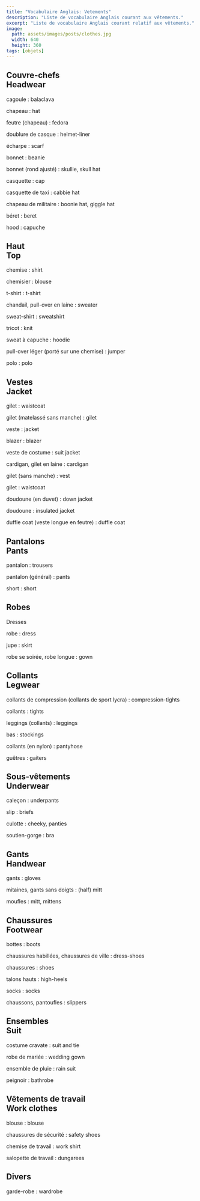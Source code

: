 ```yaml
---
title: "Vocabulaire Anglais: Vetements"
description: "Liste de vocabulaire Anglais courant aux vêtements."
excerpt: "Liste de vocabulaire Anglais courant relatif aux vêtements."
image:
  path: assets/images/posts/clothes.jpg
  width: 640
  height: 360
tags: [objets]
---
```


## Couvre-chefs<br>Headwear

cagoule
: balaclava

chapeau
: hat

feutre (chapeau)
: fedora

doublure de casque
: helmet-liner

écharpe
: scarf

bonnet
: beanie

bonnet (rond ajusté)
: skullie, skull hat

casquette
: cap

casquette de taxi
: cabbie hat

chapeau de militaire
: boonie hat, giggle hat

béret
: beret

hood
: capuche


## Haut<br>Top

chemise
: shirt

chemisier
: blouse

t-shirt
: t-shirt

chandail, pull-over en laine
: sweater

sweat-shirt
: sweatshirt

tricot
: knit

sweat à capuche
: hoodie

pull-over léger (porté sur une chemise)
: jumper

polo
: polo


## Vestes<br>Jacket

gilet
: waistcoat

gilet (matelassé sans manche)
: gilet

veste
: jacket

blazer
: blazer

veste de costume
: suit jacket

cardigan, gilet en laine
: cardigan

gilet (sans manche)
: vest

gilet
: waistcoat

doudoune (en duvet)
: down jacket

doudoune
: insulated jacket

duffle coat (veste longue en feutre)
: duffle coat


## Pantalons<br>Pants

pantalon
: trousers

pantalon (général)
: pants

short
: short


## Robes
Dresses

robe
: dress

jupe
: skirt

robe se soirée, robe longue
: gown


## Collants<br>Legwear

collants de compression (collants de sport lycra)
: compression-tights

collants
: tights

leggings (collants)
: leggings

bas
: stockings

collants (en nylon)
: pantyhose

guêtres
: gaiters


## Sous-vêtements<br>Underwear

caleçon
: underpants

slip
: briefs

culotte
: cheeky, panties

soutien-gorge
: bra


## Gants<br>Handwear

gants
: gloves

mitaines, gants sans doigts
: (half) mitt

moufles
: mitt, mittens


## Chaussures<br>Footwear

bottes
: boots

chaussures habillées, chaussures de ville
: dress-shoes

chaussures
: shoes

talons hauts
: high-heels

socks
: socks

chaussons, pantoufles
: slippers


## Ensembles<br>Suit

costume cravate
: suit and tie

robe de mariée
: wedding gown

ensemble de pluie
: rain suit

peignoir
: bathrobe


## Vêtements de travail<br>Work clothes

blouse
: blouse

chaussures de sécurité
: safety shoes

chemise de travail
: work shirt

salopette de travail
: dungarees


## Divers

garde-robe
: wardrobe
